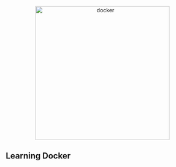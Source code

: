 <p align="center">
    <img src="https://techstack-generator.vercel.app/docker-icon.svg" height="350" witdh="350" alt="docker">
</p>

## Learning Docker
